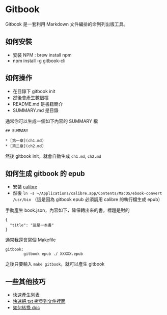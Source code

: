# Gitbook

Gitbook 是一套利用 Markdown 文件編排的命列列出版工具。

## 如何安裝

* 安裝 NPM : brew install npm
* npm install -g gitbook-cli

## 如何操作

* 在目錄下 gitbook init
* 然後會產生數個檔
* README.md 是書籍簡介
* SUMMARY.md 是目錄

通常你可以生成一個如下內容的 SUMMARY 檔

```
## SUMMARY

* [第一章](ch1.md)
* [第二章](ch2.md)
```

然後 gitbook init，就會自動生成 `ch1.md`, `ch2.md`

## 如何生成 gitbook 的 epub

* 安裝 [calibre](https://calibre-ebook.com/)
* 然後 `ln -s ~/Applications/calibre.app/Contents/MacOS/ebook-convert /usr/bin` （這是因為 gitbook epub 必須調用 calibre 的執行檔生成 epub）


手動產生 book.json，內容如下，確保轉出來的書，標題是對的

```
{
  "title": "這是一本書"
}
```

通常我還會寫個 Makefile

```
gitbook:
        gitbook epub ./ XXXXX.epub
```

之後只要輸入 `make gitbook`，就可以產生 gitbook

## 一些其他技巧

* [快速產生列表](generate-list.md)
* [快速把 txt 拷貝到文件裡面](copy-content.md)
* [如何转换 doc](covert-doc.md)
